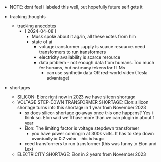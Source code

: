   * NOTE: dont feel i labeled this well, but hopefully future self gets it
  * tracking thoughts
    * tracking anecdotes
      * [[2024-04-08]]
        * Musk spoke about it again, all these notes from him
        * state of ai
          * voltage transformer supply is scarce resource. need transformers to run transformers
          * electricity availability is scarce resource
          * data problem - not enough data from humans. Too much for humans, but not many tokens for LLMs.
            * can use synthetic data OR real-world video (Tesla advantage)


  * shortages
    * SILICON: Elon: right now in 2023 we have silicon shortage
    * VOLTAGE STEP-DOWN TRANSFORMER SHORTAGE: Elon: silicon shortage turns into this shortage in 1 year from November 2023
      * so does silicon shortage go away once this one happens? Yes i think so. Elon said we'll have more than we can plugin in about 1 year
      * Elon: The limiting factor is voltage stepdown transformer
        * you have power coming in at 300k volts. It has to step down eventually to 0.7 volts - this is huge
      * need transformers to run transformer (this was funny to Elon and Lex)
    * ELECTRICITY SHORTAGE: Elon in 2 years from November 2023